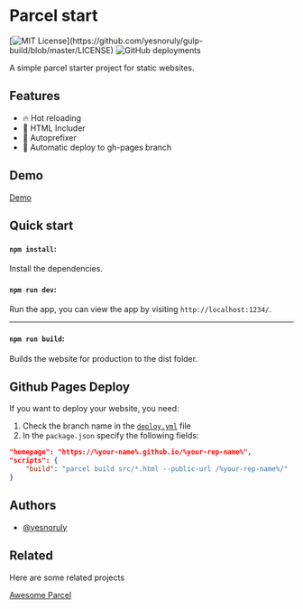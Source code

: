 # Parcel start

[![MIT License](https://img.shields.io/apm/l/atomic-design-ui.svg?)](https://github.com/yesnoruly/gulp-build/blob/master/LICENSE)
![GitHub deployments](https://img.shields.io/github/deployments/yesnoruly/parcel-start/github-pages?label=Deploy)

A simple parcel starter project for static websites.

## Features

- 🔥 Hot reloading
- 📝 HTML Includer
- 🔢 Autoprefixer
- 🎡 Automatic deploy to gh-pages branch

## Demo

[Demo](https://yesnoruly.github.io/parcel-start/)

## Quick start

#### `npm install`:

Install the dependencies.

#### `npm run dev`:

Run the app, you can view the app by visiting `http://localhost:1234/`.

---

#### `npm run build`:

Builds the website for production to the dist folder.

## Github Pages Deploy

If you want to deploy your website, you need:
1. Check the branch name in the [`deploy.yml`](https://github.com/yesnoruly/parcel-start/blob/master/.github/workflows/deploy.yml) file
2. In the `package.json` specify the following fields:
```json
"homepage": "https://%your-name%.github.io/%your-rep-name%",
"scripts": {
    "build": "parcel build src/*.html --public-url /%your-rep-name%/"
}
```

## Authors

- [@yesnoruly](https://github.com/yesnoruly)

## Related

Here are some related projects

[Awesome Parcel](https://github.com/parcel-bundler/awesome-parcel#examples)